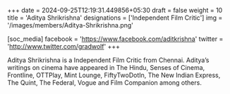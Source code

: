 +++
date = 2024-09-25T12:19:31.449856+05:30
draft = false
weight = 10
title = 'Aditya Shrikrishna'
designations = ['Independent Film Critic']
img = '/images/members/Aditya-Shrikrishna.png'

[soc_media]
facebook = 'https://www.facebook.com/aditkrishna'
twitter = 'http://www.twitter.com/gradwolf'
+++

Aditya Shrikrishna is a Independent Film Critic from Chennai. Aditya’s writings on cinema have appeared in The Hindu, Senses of Cinema, Frontline, OTTPlay, Mint Lounge, FiftyTwoDotIn, The New Indian Express, The Quint, The Federal, Vogue and Film Companion among others.
